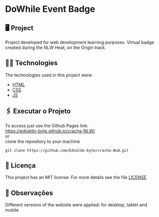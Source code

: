# DoWhile Event Badge

  ## 🖥 Project
  Project developed for web development learning purposes.
  Virtual badge created during the NLW Heat, on the Origin track.

  ## 👨‍💻 Technologies
  The technologies used in this project were:
  - [HTML](https://developer.mozilla.org/en-US/docs/Web/HTML)
  - [CSS](https://developer.mozilla.org/en-US/docs/Web/CSS)
  - [JS](https://developer.mozilla.org/en-US/docs/Web/JavaScript)


  ## 🖇 Executar o Projeto

  To access just use the Github Pages link:
  <br>
  https://ednaldo-byte.github.io/cracha-NLW/
  <br>
  or
  <br>
  clone the repository to your machine
  ```
  git clone https://github.com/Ednaldo-byte/cracha-NLW.git
  ```
  ##  📃 Licença
  This project has an MIT license. For more details see the file [LICENSE](LICENSE.md)



  ## 📌 Observações
  Different versions of the website were applied: for desktop, tablet and mobile
